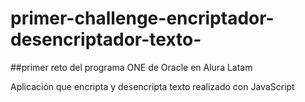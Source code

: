 # primer-challenge-encriptador-desencriptador-texto-

##primer reto del programa ONE de Oracle en Alura Latam

Aplicación que encripta y desencripta texto realizado con JavaScript

